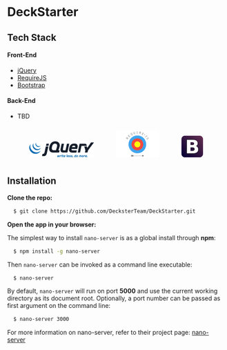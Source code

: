 # DeckStarter


## Tech Stack
#### Front-End
- [jQuery](http://jquery.com)
- [RequireJS](http://requirejs.org)
- [Bootstrap](http://getbootstrap.com)

#### Back-End
- TBD


<p align="center">
<a href="http://jquery.com/"><img alt="jQuery logo" style="padding: 10px;" src="docs/images/logos/jquery.png" title="jQuery"/></a>&nbsp; &nbsp; &nbsp; &nbsp;
<a href="http://requirejs.org/"><img alt="Require.js logo" style="padding: 10px;" src="docs/images/logos/require.png" title="Require.js"/></a>&nbsp; &nbsp; &nbsp; &nbsp;
<a href="http://getbootstrap.com/"><img alt="Bootstrap logo" style="padding: 10px;" src="docs/images/logos/bootstrap.png" title="Bootstrap"/></a>
</p>



## Installation

**Clone the repo:**

```bash
  $ git clone https://github.com/DecksterTeam/DeckStarter.git
```

**Open the app in your browser:**

The simplest way to install `nano-server` is as a global install through **npm**:

```bash
  $ npm install -g nano-server
```

Then `nano-server` can be invoked as a command line executable:

```bash
  $ nano-server
```

By default, `nano-server` will run on port **5000** and use the current working directory as its document root. Optionally, a port number can be passed as first argument on the command line:

```bash
  $ nano-server 3000
```

For more information on nano-server, refer to their project page: [nano-server](https://github.com/tsherif/nano-server)
